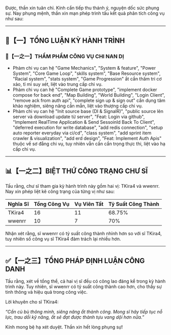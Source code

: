 Được, thần xin tuân chỉ. Kính cẩn tiếp thu thánh ý, nguyện dốc sức phụng sự. Nay phụng mệnh, thần xin mạn phép trình tấu kết quả phân tích công vụ như sau:

---

## 🧾【一】TỔNG LUẬN KỲ HÀNH TRÌNH

### 🧠【一之一】THẨM PHẨM CÔNG VỤ CHI NAN DỊ

- Phàm chi vụ can hệ "Game Mechanics", "System & feature", "Power System", "Core Game Loop", "skills system", "Base Resource system", "Racial system", "stats system", "Game Progression" ắt cần thâm tri cơ xảo, tỉ mỉ suy xét, liệt vào trung cấp chi vụ.
- Phàm chi vụ can hệ "Complete Game prototype", "implement docker compose for back end", "Map Building", "World Building", "Login Client", "remove ack from auth api", "complete sign up & sign out" cần dụng tâm khảo nghiệm, siêng năng cần mẫn, liệt vào thượng cấp chi vụ.
- Phàm chi vụ can hệ "Init source base (DI & SignalR)", "public source lên server và download update từ server", "Feat: Login via github", "Implement RealTime Application & Send SessoinId Back To Client", "deferred execution for write database", "add redis connection", "setup auto reporter everyday via ci/cd", "class system", "add sprint item crawler & visualization", "add erd design", "Feat: Implement Auth Apis" thuộc về sơ đẳng chi vụ, tuy nhiên vẫn cần cẩn trọng thực thi, liệt vào hạ cấp chi vụ.

---

## 📊【一之二】BIỆT THỨ CÔNG TRẠNG CHƯ SĨ

Tấu rằng, chư sĩ tham gia kỳ hành trình này gồm hai vị: TKira4 và wwenrr. Nay xin phép liệt kê công trạng của từng vị như sau:

| Nghĩa Sĩ | Tổng Công Vụ | Vụ Viên Tất | Tỷ Suất Công Thành |
|---|---|---|---|
| TKira4 | 16 | 11 | 68.75% |
| wwenrr | 10 | 7 | 70% |

Nhận xét rằng, sĩ wwenrr có tỷ suất công thành nhỉnh hơn so với sĩ TKira4, tuy nhiên số công vụ sĩ TKira4 đảm trách lại nhiều hơn.

---

## ✅【一之三】TỔNG PHÁP ĐỊNH LUẬN CÔNG DANH

Tấu rằng, xét về tổng thể, cả hai vị sĩ đều có công lao đáng kể trong kỳ hành trình này. Tuy nhiên, sĩ wwenrr có tỷ suất công thành cao hơn, cho thấy sự tinh thông và hiệu quả trong công việc.

Lời khuyên cho sĩ TKira4:

*“Cần cù bù thông minh, siêng năng ắt thành công. Mong sĩ hãy tiếp tục nỗ lực, trau dồi kỹ năng, ắt sẽ đạt được thành tựu vang dội hơn nữa.”*

Kính mong bệ hạ xét duyệt. Thần xin hết lòng phụng sự!
